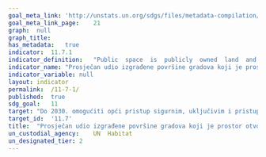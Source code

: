 ```yaml
---	
goal_meta_link:	'http://unstats.un.org/sdgs/files/metadata-compilation/Metadata-Goal-11.pdf'
goal_meta_link_page:	21
graph:	null
graph_title:	
has_metadata:	true
indicator:	11.7.1
indicator_definition:	"Public  space  is  publicly  owned  land  and  available  for  public  use.  Public  spaces  encompass  a  range  of  environments  including  streets,  sidewalks  squares,  gardens,  parks,  conservation  areas.  Each  public  space  has  its  own  spatial,  historic,  environmental,  social  and  economic  features.  They  can  be  publically  or  privately  managed.  Public  Space:  Having  sufficient  public  space  allows  cities  and  regions  to  function  efficiently  and  equitably.  Reduced  amounts  of  public  space  impact  negatively  on  quality  of  life,  social  inclusion,  infrastructure  development,  environmental  sustainable  and  productivity.  It  is  documented  that  well  designed  and  maintained  streets  and  public  spaces  result  in  lower  crime  and  violence.  Making  space  for  formal  and  informal  economic  activities,  recovering  and  maintaining  public  spaces  for  a  diversity  of  users  in  a  positive  way,  and  making  services  and  opportunities  available  to  marginalized  residents,  enhance  social  cohesion  and  economic  security.  Uncontrolled  rapid  urbanization  generally  creates  settlement  patterns  with  dangerously  low  proportions  of  public  space.  As  a  result,  these  places  are  unable  to  accommodate  safe  pedestrian  and  vehicular  rights  of  way,  land  for  critical  infrastructure  like  water,  sewerage  and  waste  collection,  recreational  spaces,  green  areas  and  parks  that  contribute  to  social  cohesion  and  protected  ecological  hotspots  and  corridors.  As  new  cities  also  develop  they  have  reduced  allocations  of  land  for  public  space  especially  streets.  On  average,  at  15%  the  land  allocated  to  streets  in  new  planned  areas  is  substantially  less  than  the  standard  and  in  unplanned  areas  the  situation  is  considerably  worse  with  an  average  of  2%.  The  generally  accepted  minimum  standard  for  public  space  in  higher  density  settlements  (150  inhabitants  or  more  per/hectare)  is  45%  (30%  for  streets  and  sidewalks  and  15%  for  open  public  space).Total  city  space  refers  to  the  built-up  area  of  the  city.  The  proportion  of  urban  areas  dedicated  to  streets  and  public  spaces  is  a  crucial  feature  of  the  spatial  plans  of  cities.  The  road  network  is  the  integrative  and  dynamic  factor  between  individuals  and  socioeconomic  activities.  It  is  a  structuring  component  of  geographic  space  and  defines  the  socio-dynamics  of  an  area  being  conditioned  by  the  spatial  pattern,  which  restricts  the  location  of  roads  and  human  settlements.  Short  and  direct  pedestrian  and  cycling  routes  require  highly  connected  network  of  paths  and  streets  around  small,  permeable  blocks.  These  features  are  primarily  important  for  walking  and  for  transit  station  accessibility,  which  can  be  easily  discouraged  by  detours.A  prosperous  city  seeks  a  tight  network  of  paths  and  streets  offering  multiple  routes  to  many  destinations  that  also  make  walking  and  cycling  trips  varied  and  enjoyable.  In  fact,  cities  that  have  adequate  streets,  public  spaces  and  greater  connectivity  are  more  liveable  and  productive.  The  use  of  this  indicator  aims  to  integrate  urban  form  and  spatial  analysis  in  the  monitoring  of  Goal  11  of  the  Sustainable  Development  Goals.  Spatial  indicators  are  vital  tools  supporting  sustainable  urban  and  regional  planning.  They  are  valuable  in  the  generation  of  spatial  data  that  is  critical  for  priority  setting  for  harmonious  and  equitable  distribution  of  resources  and  investments  in  the  territory.  This  information  supports  decision-making  based  on  evidence  and  facilitates  effective  urban  management  and  the  setting  of  local  monitoring  mechanisms  to  assess  impact  in  localized  areas.  Area  of  public  space  as  a  proportion  of  total  city  space,  including  the  land  allocated  to  streets.  The  indicator  is  calculated  integrating  to  metrics:  a)  land  allocated  to  open  public  space;  b)  land  allocated  to  streets."
indicator_name:	"Prosječan udio izgrađene površine gradova koji je prostor otvoren za javnu upotrebu za sve, prema spolu, dobi i invaliditetu"
indicator_variable:	null
layout:	indicator
permalink:	/11-7-1/
published:	true  
sdg_goal:	11
target:	"Do 2030. omogućiti opći pristup sigurnim, uključivim i pristupačnim, zelenim i javnim površinama, posebno za žene i djecu, starije osobe i osobe sa invaliditetom"
target_id:	'11.7'
title:	"Prosječan udio izgrađene površine gradova koji je prostor otvoren za javnu upotrebu za sve, prema spolu, dobi i invaliditetu"
un_custodial_agency:	UN  Habitat
un_designated_tier:	2
---	
```

